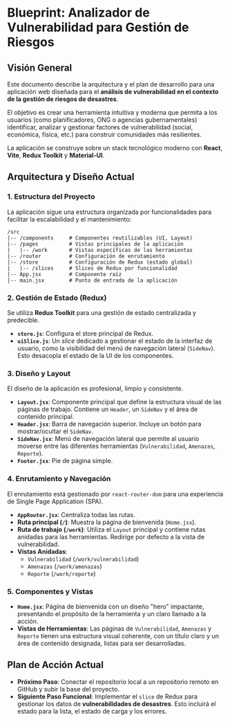 # Blueprint: Analizador de Vulnerabilidad para Gestión de Riesgos

## Visión General

Este documento describe la arquitectura y el plan de desarrollo para una aplicación web diseñada para el **análisis de vulnerabilidad en el contexto de la gestión de riesgos de desastres**.

El objetivo es crear una herramienta intuitiva y moderna que permita a los usuarios (como planificadores, ONG o agencias gubernamentales) identificar, analizar y gestionar factores de vulnerabilidad (social, económica, física, etc.) para construir comunidades más resilientes.

La aplicación se construye sobre un stack tecnológico moderno con **React**, **Vite**, **Redux Toolkit** y **Material-UI**.

## Arquitectura y Diseño Actual

### 1. Estructura del Proyecto

La aplicación sigue una estructura organizada por funcionalidades para facilitar la escalabilidad y el mantenimiento:

```
/src
|-- /components     # Componentes reutilizables (UI, Layout)
|-- /pages          # Vistas principales de la aplicación
|   |-- /work       # Vistas específicas de las herramientas
|-- /router         # Configuración de enrutamiento
|-- /store          # Configuración de Redux (estado global)
|   |-- /slices     # Slices de Redux por funcionalidad
|-- App.jsx         # Componente raíz
|-- main.jsx        # Punto de entrada de la aplicación
```

### 2. Gestión de Estado (Redux)

Se utiliza **Redux Toolkit** para una gestión de estado centralizada y predecible.

*   **`store.js`**: Configura el store principal de Redux.
*   **`uiSlice.js`**: Un *slice* dedicado a gestionar el estado de la interfaz de usuario, como la visibilidad del menú de navegación lateral (`SideNav`). Esto desacopla el estado de la UI de los componentes.

### 3. Diseño y Layout

El diseño de la aplicación es profesional, limpio y consistente.

*   **`Layout.jsx`**: Componente principal que define la estructura visual de las páginas de trabajo. Contiene un `Header`, un `SideNav` y el área de contenido principal.
*   **`Header.jsx`**: Barra de navegación superior. Incluye un botón para mostrar/ocultar el `SideNav`.
*   **`SideNav.jsx`**: Menú de navegación lateral que permite al usuario moverse entre las diferentes herramientas (`Vulnerabilidad`, `Amenazas`, `Reporte`).
*   **`Footer.jsx`**: Pie de página simple.

### 4. Enrutamiento y Navegación

El enrutamiento está gestionado por `react-router-dom` para una experiencia de Single Page Application (SPA).

*   **`AppRouter.jsx`**: Centraliza todas las rutas.
*   **Ruta principal (`/`)**: Muestra la página de bienvenida (`Home.jsx`).
*   **Ruta de trabajo (`/work`)**: Utiliza el `Layout` principal y contiene rutas anidadas para las herramientas. Redirige por defecto a la vista de vulnerabilidad.
*   **Vistas Anidadas**:
    *   `Vulnerabilidad` (`/work/vulnerabilidad`)
    *   `Amenazas` (`/work/amenazas`)
    *   `Reporte` (`/work/reporte`)

### 5. Componentes y Vistas

*   **`Home.jsx`**: Página de bienvenida con un diseño "hero" impactante, presentando el propósito de la herramienta y un claro llamado a la acción.
*   **Vistas de Herramientas**: Las páginas de `Vulnerabilidad`, `Amenazas` y `Reporte` tienen una estructura visual coherente, con un título claro y un área de contenido designada, listas para ser desarrolladas.

## Plan de Acción Actual

*   **Próximo Paso**: Conectar el repositorio local a un repositorio remoto en GitHub y subir la base del proyecto.
*   **Siguiente Paso Funcional**: Implementar el `slice` de Redux para gestionar los datos de **vulnerabilidades de desastres**. Esto incluirá el estado para la lista, el estado de carga y los errores.
